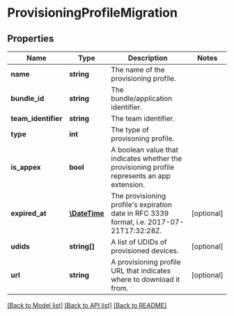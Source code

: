 # ProvisioningProfileMigration

## Properties
Name | Type | Description | Notes
------------ | ------------- | ------------- | -------------
**name** | **string** | The name of the provisioning profile. | 
**bundle_id** | **string** | The bundle/application identifier. | 
**team_identifier** | **string** | The team identifier. | 
**type** | **int** | The type of provisoning profile. | 
**is_appex** | **bool** | A boolean value that indicates whether the provisioning profile represents an app extension. | 
**expired_at** | [**\DateTime**](\DateTime.md) | The provisioning profile&#39;s expiration date in RFC 3339 format, i.e. 2017-07-21T17:32:28Z. | [optional] 
**udids** | **string[]** | A list of UDIDs of provisioned devices. | [optional] 
**url** | **string** | A provisioning profile URL that indicates where to download it from. | [optional] 

[[Back to Model list]](../README.md#documentation-for-models) [[Back to API list]](../README.md#documentation-for-api-endpoints) [[Back to README]](../README.md)


